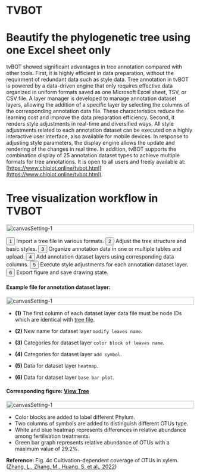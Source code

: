 # TVBOT
# Beautify the phylogenetic tree using one Excel sheet only

tvBOT showed significant advantages in tree annotation compared with other tools. First, it is highly efficient in data preparation, without the requirment of redundant data such as style data. Tree annotation in tvBOT is powered by a data-driven engine that only requires effective data organized in uniform formats saved as one Microsoft Excel sheet, TSV, or CSV file. A layer manager is developed to manage annotation dataset layers, allowing the addition of a specific layer by selecting the columns of the corresponding annotation data file. These characteristics reduce the learning cost and improve the data preparation efficiency. Second, it renders style adjustments in real-time and diversified ways. All style adjustments related to each annotation dataset can be executed on a highly interactive user interface, also available for mobile devices. In response to adjusting style parameters, the display engine allows the update and rendering of the changes in real time. In addition, tvBOT supports the combination display of 25 annotation dataset types to achieve multiple formats for tree annotations. It is open to all users and freely available at: [https://www.chiplot.online/tvbot.html](https://www.chiplot.online/tvbot.html).

# Tree visualization workflow in TVBOT

<p><div style="display:flex;"><img src="https://1996xjm.github.io/tvbot/img/workflow.jpg" alt="canvasSetting-1" style="width:100%;" /></div></p>

<button class="list-btn">1</button> Import a tree file in various formats.
<button class="list-btn">2</button> Adjust the tree structure and basic styles.
<button class="list-btn">3</button> Organize annotation data in one or multiple tables and upload.
<button class="list-btn">4</button> Add annotation dataset layers using corresponding data columns.
<button class="list-btn">5</button> Execute style adjustments for each annotation dataset layer.
<button class="list-btn">6</button> Export figure and save drawing state.


#### Example file for annotation dataset layer:

<p><div style="display:flex;"><img src="https://1996xjm.github.io/tvbot/tree_annotation/img/exampleDatasetLayerFile.jpg" alt="canvasSetting-1" style="width:100%;" /></div></p>

- **(1)** The first column of each dataset layer data file must be node IDs which are identical with [tree file](https://1996xjm.github.io/chitree/user_interface/attribute_main/data.html).

- **(2)** New name for dataset layer `modify leaves name`.

- **(3)** Categories for dataset layer `color block of leaves name`.

- **(4)** Categories for dataset layer `add symbol`.

- **(5)** Data for dataset layer `heatmap`.

- **(6)** Data for dataset layer `base bar plot`.

#### Corresponding figure: [View Tree](https://www.chiplot.online/normalTree.html?originalJsonDataUri=/static/xiaochiPlot/gallery/normalTree/Fig4c-s41467-022-31113-w.json)

<p><div style="display:flex;"><img src="https://1996xjm.github.io/tvbot/tree_annotation/img/exampleTreeFigure.jpg" alt="canvasSetting-1" style="width:100%;" /></div></p>

- Color blocks are added to label different Phylum.
- Two columns of symbols are added to distinguish different OTUs type.
- White and blue heatmap represents differences in relative abundance among fertilisation treatments.
- Green bar graph represents relative abundance of OTUs with a maximum value of 29.2%.

**Reference:** Fig. 4c Cultivation-dependent coverage of OTUs in xylem. ([Zhang, L., Zhang, M., Huang, S. et al., 2022](https://doi.org/10.1038/s41467-022-31113-w))

